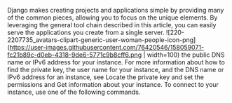 Django makes creating projects and applications simple by providing many of the common pieces, allowing you to focus on the unique elements. By leveraging the general tool chain described in this article, you can easily serve the applications you create from a single server.
![220-2207735_avatars-clipart-generic-user-woman-people-icon-png](https://user-images.githubusercontent.com/76420546/158059071-fc21b89c-d0eb-4318-9de6-5771c9b8cff6.png | width=100)
the public DNS name or IPv6 address for your instance. For more information about how to find the private key, the user name for your instance, and the DNS name or IPv6 address for an instance, see Locate the private key and set the permissions and Get information about your instance. To connect to your instance, use one of the following commands.
